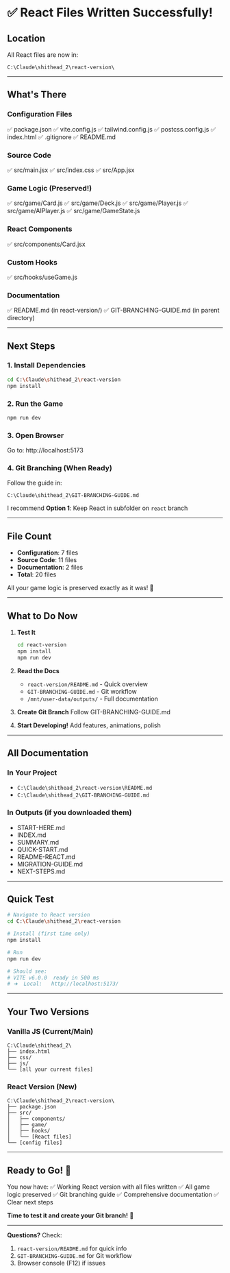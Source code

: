 # ✅ React Files Written Successfully!

## Location
All React files are now in:
```
C:\Claude\shithead_2\react-version\
```

---

## What's There

### Configuration Files
✅ package.json
✅ vite.config.js
✅ tailwind.config.js
✅ postcss.config.js
✅ index.html
✅ .gitignore
✅ README.md

### Source Code
✅ src/main.jsx
✅ src/index.css
✅ src/App.jsx

### Game Logic (Preserved!)
✅ src/game/Card.js
✅ src/game/Deck.js
✅ src/game/Player.js
✅ src/game/AIPlayer.js
✅ src/game/GameState.js

### React Components
✅ src/components/Card.jsx

### Custom Hooks
✅ src/hooks/useGame.js

### Documentation
✅ README.md (in react-version/)
✅ GIT-BRANCHING-GUIDE.md (in parent directory)

---

## Next Steps

### 1. Install Dependencies
```bash
cd C:\Claude\shithead_2\react-version
npm install
```

### 2. Run the Game
```bash
npm run dev
```

### 3. Open Browser
Go to: http://localhost:5173

### 4. Git Branching (When Ready)
Follow the guide in:
```
C:\Claude\shithead_2\GIT-BRANCHING-GUIDE.md
```

I recommend **Option 1**: Keep React in subfolder on `react` branch

---

## File Count
- **Configuration**: 7 files
- **Source Code**: 11 files
- **Documentation**: 2 files
- **Total**: 20 files

All your game logic is preserved exactly as it was! 🎉

---

## What to Do Now

1. **Test It**
   ```bash
   cd react-version
   npm install
   npm run dev
   ```

2. **Read the Docs**
   - `react-version/README.md` - Quick overview
   - `GIT-BRANCHING-GUIDE.md` - Git workflow
   - `/mnt/user-data/outputs/` - Full documentation

3. **Create Git Branch**
   Follow GIT-BRANCHING-GUIDE.md
   
4. **Start Developing!**
   Add features, animations, polish

---

## All Documentation

### In Your Project
- `C:\Claude\shithead_2\react-version\README.md`
- `C:\Claude\shithead_2\GIT-BRANCHING-GUIDE.md`

### In Outputs (if you downloaded them)
- START-HERE.md
- INDEX.md  
- SUMMARY.md
- QUICK-START.md
- README-REACT.md
- MIGRATION-GUIDE.md
- NEXT-STEPS.md

---

## Quick Test

```bash
# Navigate to React version
cd C:\Claude\shithead_2\react-version

# Install (first time only)
npm install

# Run
npm run dev

# Should see:
# VITE v6.0.0  ready in 500 ms
# ➜  Local:   http://localhost:5173/
```

---

## Your Two Versions

### Vanilla JS (Current/Main)
```
C:\Claude\shithead_2\
├── index.html
├── css/
├── js/
└── [all your current files]
```

### React Version (New)
```
C:\Claude\shithead_2\react-version\
├── package.json
├── src/
│   ├── components/
│   ├── game/
│   ├── hooks/
│   └── [React files]
└── [config files]
```

---

## Ready to Go! 🚀

You now have:
✅ Working React version with all files written
✅ All game logic preserved
✅ Git branching guide
✅ Comprehensive documentation
✅ Clear next steps

**Time to test it and create your Git branch!** 💪

---

**Questions?** Check:
1. `react-version/README.md` for quick info
2. `GIT-BRANCHING-GUIDE.md` for Git workflow
3. Browser console (F12) if issues
